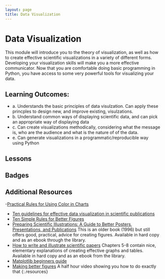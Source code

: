 ```yaml
---
layout: page
title: Data Visualization
---
```


# Data Visualization
This module will introduce you to the theory of visualization, as well as how to create effective scientific visualizations in a variety of different forms. Developing your visualization skills will make you a more effective communicator. Now that you are comfortable doing basic programming in Python, you have access to some very powerful tools for visualizing your data. 

## Learning Outcomes:

  - a. Understands the basic principles of data visulzation. Can apply these princples to design new, and improve existing, visulzations. 
  - b. Understand common ways of displaying scientific data, and can pick an appropriate way of displaying data
  - c. Can create visualizations methodically, considering what the message is, who are the audience and what is the nature of of the data.
  - e. Can generate visualizations in a programmatic/reproducible way using Python  

## Lessons

## Badges












## Additional Resources
-[Practical Rules for Using Color in Charts
](http://www.perceptualedge.com/articles/visual_business_intelligence/rules_for_using_color.pdf)
- [Ten guidelines for effective data visualization in scientific publications](http://hci.pacsites.org/wp-content/uploads/sites/8/2014/01/10_scientific_visualization_guidelines.pdf) 
- [Ten Simple Rules for Better Figures](http://journals.plos.org/ploscompbiol/article/asset?id=10.1371%2Fjournal.pcbi.1003833.PDF)
- [Preparing Scientific Illustrations: A Guide to Better Posters, Presentations, and Publications](http://www.library.auckland.ac.nz/) 
  This is an older book (1996) but still offers good, practical, advice for creating figures. Available in hard copy and as an ebook through the library. 
- [How to write and illustrate scientific papers](http://librarysearch.auckland.ac.nz/primo_library/libweb/action/search.do?fn=search&vl%28freeText0%29=9780511394638)
  Chapters 5-8 contain nice, elementary explanations of creating effective graphs and tables. Available in hard copy and as an ebook from the library. 
- [Matplotlib beginners guide](http://matplotlib.org/users/beginner.html) 
- [Making better figures](https://betterfigures.org/2015/03/30/making-better-figures-video/)
  A half hour video showing you how to do exactly that
{:.resources}

